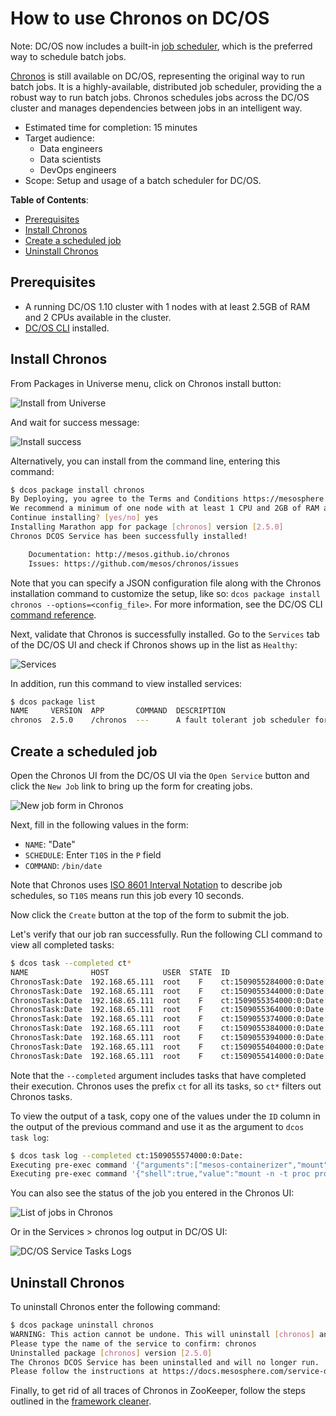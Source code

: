# How to use Chronos on DC/OS

Note: DC/OS now includes a built-in [job scheduler](https://dcos.io/docs/1.10/usage/jobs/), which is the preferred way to schedule batch jobs.

[Chronos](http://mesos.github.io/chronos/) is still available on DC/OS, representing the original way to run batch jobs. It is a highly-available, distributed job scheduler, providing the a robust way to run batch jobs. Chronos schedules jobs across the DC/OS cluster and manages dependencies between jobs in an intelligent way.


- Estimated time for completion: 15 minutes
- Target audience:
  - Data engineers
  - Data scientists
  - DevOps engineers
- Scope: Setup and usage of a batch scheduler for DC/OS.

**Table of Contents**:

- [Prerequisites](#prerequisites)
- [Install Chronos](#install-chronos)
- [Create a scheduled job](#create-a-scheduled-job)
- [Uninstall Chronos](#uninstall-chronos)

## Prerequisites

- A running DC/OS 1.10 cluster with 1 nodes with at least 2.5GB of RAM and 2 CPUs available in the cluster.
- [DC/OS CLI](https://dcos.io/docs/1.10/usage/cli/install/) installed.

## Install Chronos

From Packages in Universe menu, click on Chronos install button:

![Install from Universe](img/install.png)

And wait for success message:

![Install success](img/install-success.png)

Alternatively, you can install from the command line, entering this command:

```bash
$ dcos package install chronos
By Deploying, you agree to the Terms and Conditions https://mesosphere.com/catalog-terms-conditions/#certified-services
We recommend a minimum of one node with at least 1 CPU and 2GB of RAM available for the Chronos Service.
Continue installing? [yes/no] yes
Installing Marathon app for package [chronos] version [2.5.0]
Chronos DCOS Service has been successfully installed!

	Documentation: http://mesos.github.io/chronos
	Issues: https://github.com/mesos/chronos/issues
```

Note that you can specify a JSON configuration file along with the Chronos installation command to customize the setup, like so: `dcos package install chronos --options=<config_file>`. For more information, see the DC/OS CLI [command reference](https://dcos.io/docs/1.10/usage/cli/command-reference/).

Next, validate that Chronos is successfully installed. Go to the `Services` tab of the DC/OS UI and check if Chronos shows up in the list as `Healthy`:

![Services](img/services.png)

In addition, run this command to view installed services:

```bash
$ dcos package list
NAME     VERSION  APP       COMMAND  DESCRIPTION                                                
chronos  2.5.0    /chronos  ---      A fault tolerant job scheduler for Mesos which handles...
```

## Create a scheduled job

Open the Chronos UI from the DC/OS UI via the `Open Service` button and click the `New Job` link to bring up the form for creating jobs.

![New job form in Chronos](img/new-job.png)

Next, fill in the following values in the form:

- `NAME`: "Date"
- `SCHEDULE`: Enter `T10S` in the `P` field
- `COMMAND`: `/bin/date`


Note that Chronos uses [ISO 8601 Interval Notation](https://en.wikipedia.org/wiki/ISO_8601#Time_intervals) to describe job schedules, so `T10S` means run this job every 10 seconds.

Now click the `Create` button at the top of the form to submit the job.

Let's verify that our job ran successfully. Run the following CLI command to view all completed tasks:

```bash
$ dcos task --completed ct*
NAME              HOST            USER  STATE  ID                        MESOS ID                                 
ChronosTask:Date  192.168.65.111  root    F    ct:1509055284000:0:Date:  f99ad98b-cc45-42c8-b7a2-d4c96ade99f4-S2  
ChronosTask:Date  192.168.65.111  root    F    ct:1509055344000:0:Date:  f99ad98b-cc45-42c8-b7a2-d4c96ade99f4-S2  
ChronosTask:Date  192.168.65.111  root    F    ct:1509055354000:0:Date:  f99ad98b-cc45-42c8-b7a2-d4c96ade99f4-S2  
ChronosTask:Date  192.168.65.111  root    F    ct:1509055364000:0:Date:  f99ad98b-cc45-42c8-b7a2-d4c96ade99f4-S2  
ChronosTask:Date  192.168.65.111  root    F    ct:1509055374000:0:Date:  f99ad98b-cc45-42c8-b7a2-d4c96ade99f4-S2  
ChronosTask:Date  192.168.65.111  root    F    ct:1509055384000:0:Date:  f99ad98b-cc45-42c8-b7a2-d4c96ade99f4-S2  
ChronosTask:Date  192.168.65.111  root    F    ct:1509055394000:0:Date:  f99ad98b-cc45-42c8-b7a2-d4c96ade99f4-S2  
ChronosTask:Date  192.168.65.111  root    F    ct:1509055404000:0:Date:  f99ad98b-cc45-42c8-b7a2-d4c96ade99f4-S2  
ChronosTask:Date  192.168.65.111  root    F    ct:1509055414000:0:Date:  f99ad98b-cc45-42c8-b7a2-d4c96ade99f4-S2  
```
Note that the `--completed` argument includes tasks that have completed their execution. Chronos uses the prefix `ct` for all its tasks, so `ct*` filters out Chronos tasks.

To view the output of a task, copy one of the values under the `ID` column in the output of the previous command and use it as the argument to `dcos task log`:

```bash
$ dcos task log --completed ct:1509055574000:0:Date:  
Executing pre-exec command '{"arguments":["mesos-containerizer","mount","--help=false","--operation=make-rslave","--path=\/"],"shell":false,"value":"\/opt\/mesosphere\/active\/mesos\/libexec\/mesos\/mesos-containerizer"}'
Executing pre-exec command '{"shell":true,"value":"mount -n -t proc proc \/proc -o nosuid,noexec,nodev"}'
```

You can also see the status of the job you entered in the Chronos UI:

![List of jobs in Chronos](img/status.png)

Or in the Services > chronos log output in DC/OS UI:

![DC/OS Service Tasks Logs](img/output.png)

## Uninstall Chronos

To uninstall Chronos enter the following command:

```bash
$ dcos package uninstall chronos
WARNING: This action cannot be undone. This will uninstall [chronos] and delete all of its persistent data (logs, configurations, database artifacts, everything).
Please type the name of the service to confirm: chronos
Uninstalled package [chronos] version [2.5.0]
The Chronos DCOS Service has been uninstalled and will no longer run.
Please follow the instructions at https://docs.mesosphere.com/service-docs/chronos/#uninstall to clean up any persisted state.
```

Finally, to get rid of all traces of Chronos in ZooKeeper, follow the steps outlined in the [framework cleaner](https://docs.mesosphere.com/1.10/usage/managing-services/uninstall/#framework-cleaner).
